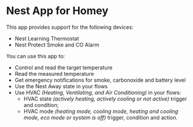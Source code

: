 # Nest App for Homey

This app provides support for the following devices:

- Nest Learning Thermostat
- Nest Protect Smoke and CO Alarm

You can use this app to:

- Control and read the target temperature
- Read the measured temperature
- Get emergency notifications for smoke, carbonoxide and battery level
- Use the Nest Away state in your flows
- Use HVAC _(Heating, Ventilating, and Air Conditioning)_ in your flows:
    - HVAC state _(actively heating, actively cooling or not active)_ trigger and condition;
    - HVAC mode _(heating mode, cooling mode, heating and cooling mode, eco mode or system is off)_ trigger, condition and action.
